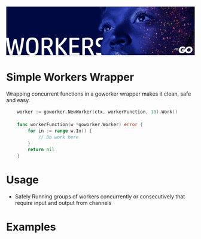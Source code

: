 ![go workers](https://raw.githubusercontent.com/catmullet/go-workers/assets/goworkers.png)
# Simple Workers Wrapper
Wrapping concurrent functions in a goworker wrapper makes it clean, safe and easy.
```go
    worker := goworker.NewWorker(ctx, workerFunction, 10).Work()

    func workerFunction(w *goworker.Worker) error {
    	for in := range w.In() {
    		// Do work here
    	}
    	return nil
    }
```
# Usage
* Safely Running groups of workers concurrently or consecutively that require input and output from channels
# Examples

